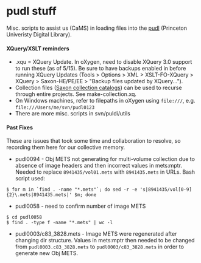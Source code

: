 pudl stuff
==========

Misc. scripts to assist us (CaMS) in loading files into the [pudl](http://pudl.princeton.edu/) (Princeton Univeristy Digital Library).

#### XQuery/XSLT reminders
* .xqu = XQuery Update. In oXygen, need to disable XQuery 3.0 support to run these (as of 5/15). Be sure to have backups enabled in before running XQuery Updates (Tools > Options > XML > XSLT-FO-XQuery > XQuery > Saxon-HE/PE/EE > "Backup files updated by XQuery...").
* Collection files ([Saxon collection catalogs](http://saxonica.com/documentation9.5/sourcedocs/collections.html)) can be used to recurse through entire projects. See make-collection.xq.
* On Windows machines, refer to filepaths in oXygen using `file:///`, e.g. `file:///Users/me/svn/pudl0123`
* There are more misc. scripts in svn/puldi/utils

#### Past Fixes

These are issues that took some time and collaboration to resolve, so recording them here for our collective memory.

* pudl0094 - Obj METS not generating for multi-volume collection due to absence of image headers and then incorrect values in mets:mptr. Needed to replace `8941435/vol01.mets` with `8941435.mets` in URLs. Bash script used:
 ```
 $ for m in `find . -name "*.mets"`; do sed -r -e 's|8941435/vol[0-9]{2}\.mets|8941435.mets|' $m; done
 ```

* pudl0058 - need to confirm number of image METS
```
$ cd pudl0058
$ find . -type f -name "*.mets" | wc -l
```

* pudl0003/c83_3828.mets - Image METS were regenerated after changing dir structure. Values in mets:mptr then needed to be changed from `pudl0003.c83_3828.mets` to `pudl0003/c83_3828.mets` in order to generate new Obj METS.
